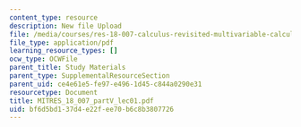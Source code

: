 ```yaml
---
content_type: resource
description: New file Upload
file: /media/courses/res-18-007-calculus-revisited-multivariable-calculus-fall-2011/bf6d5bd137d4e22fee70b6c8b3807726_MITRES_18_007_partV_lec01.pdf
file_type: application/pdf
learning_resource_types: []
ocw_type: OCWFile
parent_title: Study Materials
parent_type: SupplementalResourceSection
parent_uid: ce4e61e5-fe97-e496-1d45-c844a0290e31
resourcetype: Document
title: MITRES_18_007_partV_lec01.pdf
uid: bf6d5bd1-37d4-e22f-ee70-b6c8b3807726
---
```

